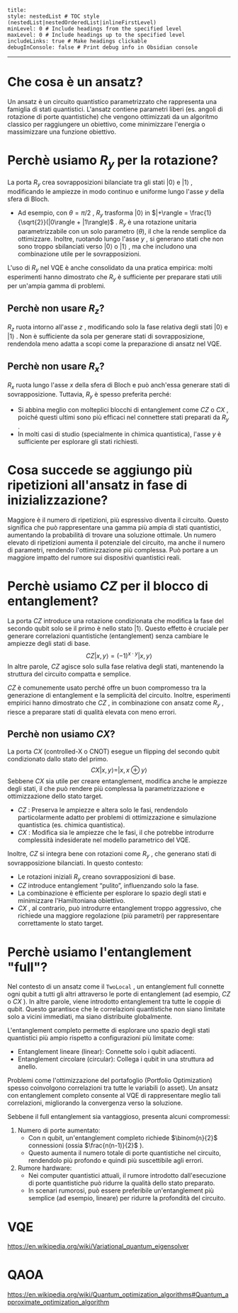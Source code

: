 ```table-of-contents
title: 
style: nestedList # TOC style (nestedList|nestedOrderedList|inlineFirstLevel)
minLevel: 0 # Include headings from the specified level
maxLevel: 0 # Include headings up to the specified level
includeLinks: true # Make headings clickable
debugInConsole: false # Print debug info in Obsidian console
```

---
# Che cosa è un ansatz?
Un ansatz è un circuito quantistico parametrizzato che rappresenta una famiglia di stati quantistici. L'ansatz contiene parametri liberi (es. angoli di rotazione di porte quantistiche) che vengono ottimizzati da un algoritmo classico per raggiungere un obiettivo, come minimizzare l'energia o massimizzare una funzione obiettivo.

# Perchè usiamo $R_y$ per la rotazione?
La porta  $R_y$  crea sovrapposizioni bilanciate tra gli stati  $|0\rangle$  e  $|1\rangle$ , modificando le ampiezze in modo continuo e uniforme lungo l'asse  $y$  della sfera di Bloch.
- Ad esempio, con $\theta = \pi/2$ ,  $R_y$  trasforma  $|0\rangle$  in  $|+\rangle = \frac{1}{\sqrt{2}}(|0\rangle + |1\rangle)$ .
$R_y$  è una rotazione unitaria parametrizzabile con un solo parametro ($\theta$), il che la rende semplice da ottimizzare. Inoltre, ruotando lungo l'asse  $y$ , si generano stati che non sono troppo sbilanciati verso  $|0\rangle$  o  $|1\rangle$ , ma che includono una combinazione utile per le sovrapposizioni.

L'uso di  $R_y$  nel VQE è anche consolidato da una pratica empirica: molti esperimenti hanno dimostrato che  $R_y$  è sufficiente per preparare stati utili per un'ampia gamma di problemi.
## Perchè non usare $R_z$?
$R_z$  ruota intorno all'asse  $z$ , modificando solo la fase relativa degli stati  $|0\rangle$  e  $|1\rangle$ .
Non è sufficiente da sola per generare stati di sovrapposizione, rendendola meno adatta a scopi come la preparazione di ansatz nel VQE.
## Perchè non usare $R_x$?
$R_x$  ruota lungo l'asse  $x$  della sfera di Bloch e può anch'essa generare stati di sovrapposizione.
Tuttavia,  $R_y$  è spesso preferita perché:
- Si abbina meglio con molteplici blocchi di entanglement come  $CZ$  o  $CX$ , poiché questi ultimi sono più efficaci nel connettere stati preparati da  $R_y$ .
- In molti casi di studio (specialmente in chimica quantistica), l'asse  $y$  è sufficiente per esplorare gli stati richiesti.

# Cosa succede se aggiungo più ripetizioni all'ansatz in fase di inizializzazione?
Maggiore è il numero di ripetizioni, più espressivo diventa il circuito. Questo significa che può rappresentare una gamma più ampia di stati quantistici, aumentando la probabilità di trovare una soluzione ottimale. Un numero elevato di ripetizioni aumenta il potenziale del circuito, ma anche il numero di parametri, rendendo l'ottimizzazione più complessa. Può portare a un maggiore impatto del rumore sui dispositivi quantistici reali.

# Perchè usiamo $CZ$ per il blocco di entanglement?
La porta  $CZ$  introduce una rotazione condizionata che modifica la fase del secondo qubit solo se il primo è nello stato  $|1\rangle$. Questo effetto è cruciale per generare correlazioni quantistiche (entanglement) senza cambiare le ampiezze degli stati di base.
$$CZ |x, y\rangle = (-1)^{x \cdot y}|x, y\rangle$$
In altre parole,  $CZ$  agisce solo sulla fase relativa degli stati, mantenendo la struttura del circuito compatta e semplice.

 $CZ$  è comunemente usato perché offre un buon compromesso tra la generazione di entanglement e la semplicità del circuito. Inoltre, esperimenti empirici hanno dimostrato che  $CZ$ , in combinazione con ansatz come  $R_y$ , riesce a preparare stati di qualità elevata con meno errori.
## Perchè non usiamo $CX$?
La porta  $CX$  (controlled-X o CNOT) esegue un flipping del secondo qubit condizionato dallo stato del primo.
$$CX |x, y\rangle = |x, x \oplus y\rangle$$
Sebbene  $CX$  sia utile per creare entanglement, modifica anche le ampiezze degli stati, il che può rendere più complessa la parametrizzazione e ottimizzazione dello stato target.
- $CZ$ : Preserva le ampiezze e altera solo le fasi, rendendolo particolarmente adatto per problemi di ottimizzazione e simulazione quantistica (es. chimica quantistica).
- $CX$ : Modifica sia le ampiezze che le fasi, il che potrebbe introdurre complessità indesiderate nel modello parametrico del VQE.

Inoltre, $CZ$  si integra bene con rotazioni come  $R_y$ , che generano stati di sovrapposizione bilanciati. In questo contesto:
- Le rotazioni iniziali  $R_y$  creano sovrapposizioni di base.
- $CZ$  introduce entanglement “pulito”, influenzando solo la fase.
- La combinazione è efficiente per esplorare lo spazio degli stati e minimizzare l'Hamiltoniana obiettivo.
- $CX$ , al contrario, può introdurre entanglement troppo aggressivo, che richiede una maggiore regolazione (più parametri) per rappresentare correttamente lo stato target.

# Perchè usiamo l'entanglement "full"?

Nel contesto di un ansatz come il  `TwoLocal` , un entanglement full connette ogni qubit a tutti gli altri attraverso le porte di entanglement (ad esempio,  $CZ$  o  $CX$ ).
In altre parole, viene introdotto entanglement tra tutte le coppie di qubit. Questo garantisce che le correlazioni quantistiche non siano limitate solo a vicini immediati, ma siano distribuite globalmente.

L'entanglement completo permette di esplorare uno spazio degli stati quantistici più ampio rispetto a configurazioni più limitate come:
- Entanglement lineare (linear): Connette solo i qubit adiacenti.
- Entanglement circolare (circular): Collega i qubit in una struttura ad anello.

 Problemi come l'ottimizzazione del portafoglio (Portfolio Optimization) spesso coinvolgono correlazioni tra tutte le variabili (o asset). Un ansatz con entanglement completo consente al VQE di rappresentare meglio tali correlazioni, migliorando la convergenza verso la soluzione.

Sebbene il full entanglement sia vantaggioso, presenta alcuni compromessi:
1. Numero di porte aumentato:
	- Con  n  qubit, un'entanglement completo richiede  $\binom{n}{2}$  connessioni (ossia  $\frac{n(n-1)}{2}$ ).
	- Questo aumenta il numero totale di porte quantistiche nel circuito, rendendolo più profondo e quindi più suscettibile agli errori.
2. Rumore hardware:
	- Nei computer quantistici attuali, il rumore introdotto dall'esecuzione di porte quantistiche può ridurre la qualità dello stato preparato.
	- In scenari rumorosi, può essere preferibile un'entanglement più semplice (ad esempio, lineare) per ridurre la profondità del circuito.

# VQE
https://en.wikipedia.org/wiki/Variational_quantum_eigensolver

# QAOA
https://en.wikipedia.org/wiki/Quantum_optimization_algorithms#Quantum_approximate_optimization_algorithm